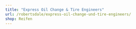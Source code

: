 ```yaml
---
title: "Express Oil Change & Tire Engineers"
url: /robertsdale/express-oil-change-und-tire-engineers/
shop: Reifen
---
```

